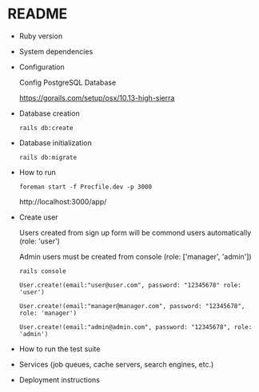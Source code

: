 # README

* Ruby version

* System dependencies

* Configuration

  Config PostgreSQL Database

  https://gorails.com/setup/osx/10.13-high-sierra

* Database creation

  `rails db:create`

* Database initialization

  `rails db:migrate`

* How to run

  `foreman start -f Procfile.dev -p 3000`

  http://localhost:3000/app/

* Create user

  Users created from sign up form will be commond users automatically (role: 'user')

  Admin users must be created from console (role: ['manager', 'admin'])

  `rails console`

  `User.create!(email:"user@user.com", password: "12345678" role: 'user')`

  `User.create!(email:"manager@manager.com", password: "12345678", role: 'manager')`

  `User.create!(email:"admin@admin.com", password: "12345678", role: 'admin')`

* How to run the test suite

* Services (job queues, cache servers, search engines, etc.)

* Deployment instructions
